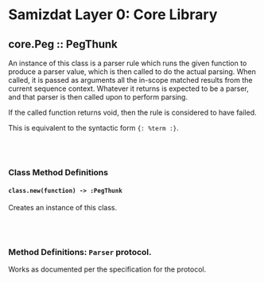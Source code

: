 Samizdat Layer 0: Core Library
==============================

core.Peg :: PegThunk
--------------------

An instance of this class is a parser rule which runs the given function to
produce a parser value, which is then called to do the actual parsing.
When called, it is passed as arguments all the in-scope matched results from
the current sequence context. Whatever it returns is expected to be a parser,
and that parser is then called upon to perform parsing.

If the called function returns void, then the rule is considered to have
failed.

This is equivalent to the syntactic form `{: %term :}`.


<br><br>
### Class Method Definitions

#### `class.new(function) -> :PegThunk`

Creates an instance of this class.


<br><br>
### Method Definitions: `Parser` protocol.

Works as documented per the specification for the protocol.
